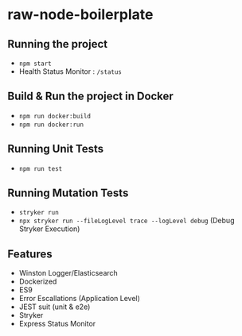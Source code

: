 # raw-node-boilerplate

## Running the project
- `npm start`
- Health Status Monitor : `/status`

## Build & Run the project in Docker
- `npm run docker:build`
- `npm run docker:run`

## Running Unit Tests
- `npm run test`

## Running Mutation Tests
- `stryker run`
- `npx stryker run --fileLogLevel trace --logLevel debug` (Debug Stryker Execution)

## Features
- Winston Logger/Elasticsearch
- Dockerized
- ES9
- Error Escallations (Application Level)
- JEST suit (unit & e2e)
- Stryker
- Express Status Monitor
